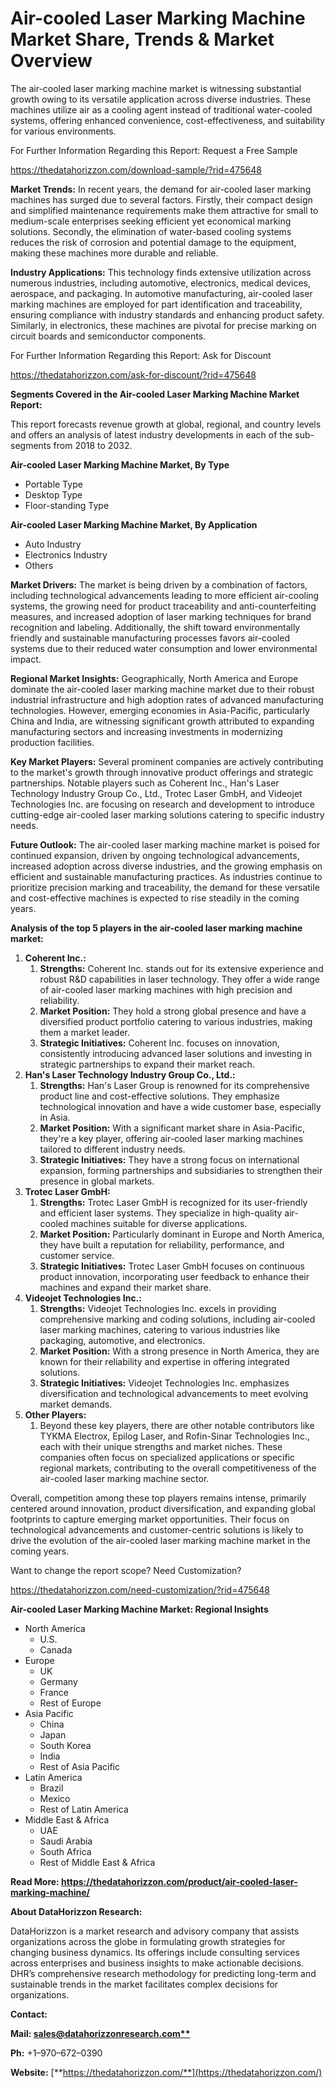 ﻿# **Air-cooled Laser Marking Machine Market Share, Trends & Market Overview**

The air-cooled laser marking machine market is witnessing substantial growth owing to its versatile application across diverse industries. These machines utilize air as a cooling agent instead of traditional water-cooled systems, offering enhanced convenience, cost-effectiveness, and suitability for various environments.

For Further Information Regarding this Report: Request a Free Sample

<https://thedatahorizzon.com/download-sample/?rid=475648>



**Market Trends:** In recent years, the demand for air-cooled laser marking machines has surged due to several factors. Firstly, their compact design and simplified maintenance requirements make them attractive for small to medium-scale enterprises seeking efficient yet economical marking solutions. Secondly, the elimination of water-based cooling systems reduces the risk of corrosion and potential damage to the equipment, making these machines more durable and reliable.

**Industry Applications:** This technology finds extensive utilization across numerous industries, including automotive, electronics, medical devices, aerospace, and packaging. In automotive manufacturing, air-cooled laser marking machines are employed for part identification and traceability, ensuring compliance with industry standards and enhancing product safety. Similarly, in electronics, these machines are pivotal for precise marking on circuit boards and semiconductor components.

For Further Information Regarding this Report: Ask for Discount

<https://thedatahorizzon.com/ask-for-discount/?rid=475648>



**Segments Covered in the Air-cooled Laser Marking Machine Market Report:**

This report forecasts revenue growth at global, regional, and country levels and offers an analysis of latest industry developments in each of the sub-segments from 2018 to 2032.

**Air-cooled Laser Marking Machine Market, By Type**

- Portable Type
- Desktop Type
- Floor-standing Type

**Air-cooled Laser Marking Machine Market, By Application**

- Auto Industry
- Electronics Industry
- Others

**Market Drivers:** The market is being driven by a combination of factors, including technological advancements leading to more efficient air-cooling systems, the growing need for product traceability and anti-counterfeiting measures, and increased adoption of laser marking techniques for brand recognition and labeling. Additionally, the shift toward environmentally friendly and sustainable manufacturing processes favors air-cooled systems due to their reduced water consumption and lower environmental impact.

**Regional Market Insights:** Geographically, North America and Europe dominate the air-cooled laser marking machine market due to their robust industrial infrastructure and high adoption rates of advanced manufacturing technologies. However, emerging economies in Asia-Pacific, particularly China and India, are witnessing significant growth attributed to expanding manufacturing sectors and increasing investments in modernizing production facilities.

**Key Market Players:** Several prominent companies are actively contributing to the market's growth through innovative product offerings and strategic partnerships. Notable players such as Coherent Inc., Han's Laser Technology Industry Group Co., Ltd., Trotec Laser GmbH, and Videojet Technologies Inc. are focusing on research and development to introduce cutting-edge air-cooled laser marking solutions catering to specific industry needs.

**Future Outlook:** The air-cooled laser marking machine market is poised for continued expansion, driven by ongoing technological advancements, increased adoption across diverse industries, and the growing emphasis on efficient and sustainable manufacturing practices. As industries continue to prioritize precision marking and traceability, the demand for these versatile and cost-effective machines is expected to rise steadily in the coming years.

**Analysis of the top 5 players in the air-cooled laser marking machine market:**

1. **Coherent Inc.:**
   1. **Strengths:** Coherent Inc. stands out for its extensive experience and robust R&D capabilities in laser technology. They offer a wide range of air-cooled laser marking machines with high precision and reliability.
   1. **Market Position:** They hold a strong global presence and have a diversified product portfolio catering to various industries, making them a market leader.
   1. **Strategic Initiatives:** Coherent Inc. focuses on innovation, consistently introducing advanced laser solutions and investing in strategic partnerships to expand their market reach.
1. **Han's Laser Technology Industry Group Co., Ltd.:**
   1. **Strengths:** Han's Laser Group is renowned for its comprehensive product line and cost-effective solutions. They emphasize technological innovation and have a wide customer base, especially in Asia.
   1. **Market Position:** With a significant market share in Asia-Pacific, they're a key player, offering air-cooled laser marking machines tailored to different industry needs.
   1. **Strategic Initiatives:** They have a strong focus on international expansion, forming partnerships and subsidiaries to strengthen their presence in global markets.
1. **Trotec Laser GmbH:**
   1. **Strengths:** Trotec Laser GmbH is recognized for its user-friendly and efficient laser systems. They specialize in high-quality air-cooled machines suitable for diverse applications.
   1. **Market Position:** Particularly dominant in Europe and North America, they have built a reputation for reliability, performance, and customer service.
   1. **Strategic Initiatives:** Trotec Laser GmbH focuses on continuous product innovation, incorporating user feedback to enhance their machines and expand their market share.
1. **Videojet Technologies Inc.:**
   1. **Strengths:** Videojet Technologies Inc. excels in providing comprehensive marking and coding solutions, including air-cooled laser marking machines, catering to various industries like packaging, automotive, and electronics.
   1. **Market Position:** With a strong presence in North America, they are known for their reliability and expertise in offering integrated solutions.
   1. **Strategic Initiatives:** Videojet Technologies Inc. emphasizes diversification and technological advancements to meet evolving market demands.
1. **Other Players:**
   1. Beyond these key players, there are other notable contributors like TYKMA Electrox, Epilog Laser, and Rofin-Sinar Technologies Inc., each with their unique strengths and market niches. These companies often focus on specialized applications or specific regional markets, contributing to the overall competitiveness of the air-cooled laser marking machine sector.

Overall, competition among these top players remains intense, primarily centered around innovation, product diversification, and expanding global footprints to capture emerging market opportunities. Their focus on technological advancements and customer-centric solutions is likely to drive the evolution of the air-cooled laser marking machine market in the coming years.

Want to change the report scope? Need Customization?

<https://thedatahorizzon.com/need-customization/?rid=475648>

**Air-cooled Laser Marking Machine Market: Regional Insights**

- North America
  - U.S.
  - Canada
- Europe
  - UK
  - Germany
  - France
  - Rest of Europe
- Asia Pacific
  - China
  - Japan
  - South Korea
  - India
  - Rest of Asia Pacific
- Latin America
  - Brazil
  - Mexico
  - Rest of Latin America
- Middle East & Africa
  - UAE
  - Saudi Arabia
  - South Africa
  - Rest of Middle East & Africa

**Read More: https://thedatahorizzon.com/product/air-cooled-laser-marking-machine/**

**About DataHorizzon Research:**

DataHorizzon is a market research and advisory company that assists organizations across the globe in formulating growth strategies for changing business dynamics. Its offerings include consulting services across enterprises and business insights to make actionable decisions. DHR’s comprehensive research methodology for predicting long-term and sustainable trends in the market facilitates complex decisions for organizations.

**Contact:**

**Mail: [sales@datahorizzonresearch.com**](mailto:sales@datahorizzonresearch.com)**

**Ph:** +1–970–672–0390

**Website:** [**https://thedatahorizzon.com/**](https://thedatahorizzon.com/)


